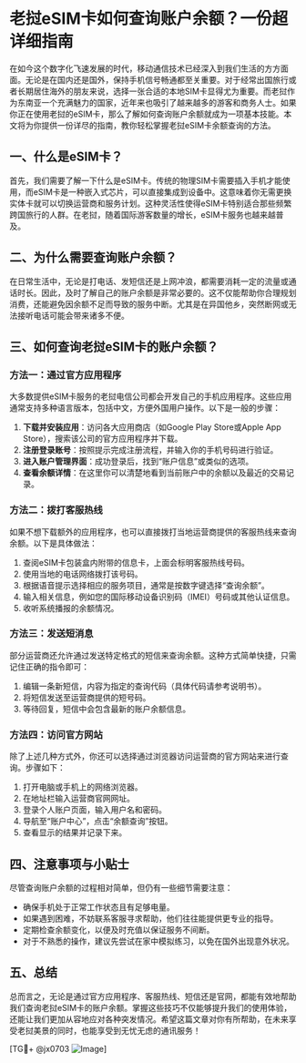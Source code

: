 # 老挝eSIM卡如何查询账户余额？一份超详细指南

在如今这个数字化飞速发展的时代，移动通信技术已经深入到我们生活的方方面面。无论是在国内还是国外，保持手机信号畅通都至关重要。对于经常出国旅行或者长期居住海外的朋友来说，选择一张合适的本地SIM卡显得尤为重要。而老挝作为东南亚一个充满魅力的国家，近年来也吸引了越来越多的游客和商务人士。如果你正在使用老挝的eSIM卡，那么了解如何查询账户余额就成为一项基本技能。本文将为你提供一份详尽的指南，教你轻松掌握老挝eSIM卡余额查询的方法。

## 一、什么是eSIM卡？

首先，我们需要了解一下什么是eSIM卡。传统的物理SIM卡需要插入手机才能使用，而eSIM卡是一种嵌入式芯片，可以直接集成到设备中。这意味着你无需更换实体卡就可以切换运营商和服务计划。这种灵活性使得eSIM卡特别适合那些频繁跨国旅行的人群。在老挝，随着国际游客数量的增长，eSIM卡服务也越来越普及。

## 二、为什么需要查询账户余额？

在日常生活中，无论是打电话、发短信还是上网冲浪，都需要消耗一定的流量或通话时长。因此，及时了解自己的账户余额是非常必要的。这不仅能帮助你合理规划消费，还能避免因余额不足而导致的服务中断。尤其是在异国他乡，突然断网或无法接听电话可能会带来诸多不便。

## 三、如何查询老挝eSIM卡的账户余额？

### 方法一：通过官方应用程序

大多数提供eSIM卡服务的老挝电信公司都会开发自己的手机应用程序。这些应用通常支持多种语言版本，包括中文，方便外国用户操作。以下是一般的步骤：

1. **下载并安装应用**：访问各大应用商店（如Google Play Store或Apple App Store），搜索该公司的官方应用程序并下载。
2. **注册登录账号**：按照提示完成注册流程，并输入你的手机号码进行验证。
3. **进入账户管理界面**：成功登录后，找到“账户信息”或类似的选项。
4. **查看余额详情**：在这里你可以清楚地看到当前账户中的余额以及最近的交易记录。

### 方法二：拨打客服热线

如果不想下载额外的应用程序，也可以直接拨打当地运营商提供的客服热线来查询余额。以下是具体做法：

1. 查阅eSIM卡包装盒内附带的信息卡，上面会标明客服热线号码。
2. 使用当地的电话网络拨打该号码。
3. 根据语音提示选择相应的服务项目，通常是按数字键选择“查询余额”。
4. 输入相关信息，例如您的国际移动设备识别码（IMEI）号码或其他认证信息。
5. 收听系统播报的余额情况。

### 方法三：发送短消息

部分运营商还允许通过发送特定格式的短信来查询余额。这种方式简单快捷，只需记住正确的指令即可：

1. 编辑一条新短信，内容为指定的查询代码（具体代码请参考说明书）。
2. 将短信发送至运营商提供的短号码。
3. 等待回复，短信中会包含最新的账户余额信息。

### 方法四：访问官方网站

除了上述几种方式外，你还可以选择通过浏览器访问运营商的官方网站来进行查询。步骤如下：

1. 打开电脑或手机上的网络浏览器。
2. 在地址栏输入运营商官网网址。
3. 登录个人账户页面，输入用户名和密码。
4. 导航至“账户中心”，点击“余额查询”按钮。
5. 查看显示的结果并记录下来。

## 四、注意事项与小贴士

尽管查询账户余额的过程相对简单，但仍有一些细节需要注意：

- 确保手机处于正常工作状态且有足够电量。
- 如果遇到困难，不妨联系客服寻求帮助，他们往往能提供更专业的指导。
- 定期检查余额变化，以便及时充值以保证服务不间断。
- 对于不熟悉的操作，建议先尝试在家中模拟练习，以免在国外出现意外状况。

## 五、总结

总而言之，无论是通过官方应用程序、客服热线、短信还是官网，都能有效地帮助我们查询老挝eSIM卡的账户余额。掌握这些技巧不仅能够提升我们的使用体验，还能让我们更加从容地应对各种突发情况。希望这篇文章对你有所帮助，在未来享受老挝美景的同时，也能享受到无忧无虑的通讯服务！

[TG💪+ @jx0703 ![Image](https://github.com/user-attachments/assets/dbca1d08-cadb-493c-b0ec-ad6f7a83f270)]